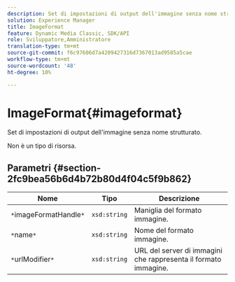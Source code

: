 ```yaml
---
description: Set di impostazioni di output dell'immagine senza nome strutturato.
solution: Experience Manager
title: ImageFormat
feature: Dynamic Media Classic, SDK/API
role: Sviluppatore,Amministratore
translation-type: tm+mt
source-git-commit: f6c97606d7a4209427316d7367013ad9585a5cae
workflow-type: tm+mt
source-wordcount: '48'
ht-degree: 10%

---
```



# ImageFormat{#imageformat}

Set di impostazioni di output dell&#39;immagine senza nome strutturato.

Non è un tipo di risorsa.

## Parametri {#section-2fc9bea56b6d4b72b80d4f04c5f9b862}

| Nome | Tipo | Descrizione |
|---|---|---|
| `*`imageFormatHandle`*` | `xsd:string` | Maniglia del formato immagine. |
| `*`name`*` | `xsd:string` | Nome del formato immagine. |
| `*`urlModifier`*` | `xsd:string` | URL del server di immagini che rappresenta il formato immagine. |


